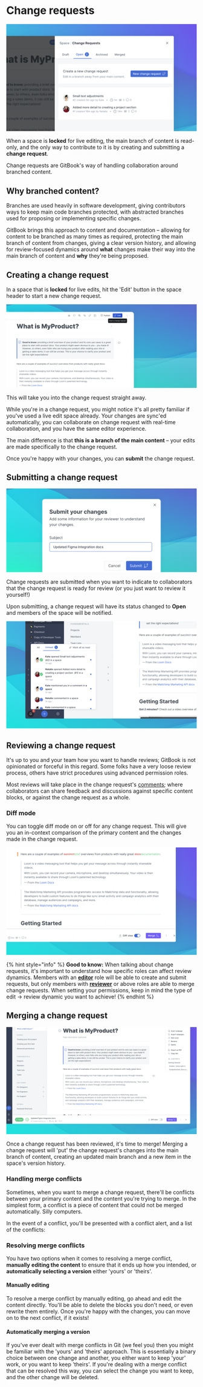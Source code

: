 # Change requests

![](<../../.gitbook/assets/Change Request List.png>)

When a space is **locked** for live editing, the main branch of content is read-only, and the only way to contribute to it is by creating and submitting a **change request**.

Change requests are GitBook's way of handling collaboration around branched content.

## Why branched content?

Branches are used heavily in software development, giving contributors ways to keep main code branches protected, with abstracted branches used for proposing or implementing specific changes.

GitBook brings this approach to content and documentation – allowing for content to be branched as many times as required, protecting the main branch of content from changes, giving a clear version history, and allowing for review-focused dynamics around **what** changes make their way into the main branch of content and **why** they're being proposed.

## Creating a change request

In a space that is **locked** for live edits, hit the 'Edit' button in the space header to start a new change request.

![](<../../.gitbook/assets/Locked Edits.png>)

This will take you into the change request straight away.

While you're in a change request, you might notice it's all pretty familiar if you've used a live edit space already. Your changes are sync'ed automatically, you can collaborate on change request with real-time collaboration, and you have the same editor experience.

The main difference is that **this is a branch of the main content** – your edits are made specifically to the change request.

Once you're happy with your changes, you can **submit** the change request.

## Submitting a change request

![](<../../.gitbook/assets/Submit CR.png>)

Change requests are submitted when you want to indicate to collaborators that the change request is ready for review (or you just want to review it yourself!)

Upon submitting, a change request will have its status changed to **Open** and members of the space will be notified.

![](<../../.gitbook/assets/Change Request Notify.png>)

## Reviewing a change request

It's up to you and your team how you want to handle reviews; GitBook is not opinionated or forceful in this regard. Some folks have a very loose review process, others have strict procedures using advanced permission roles.

Most reviews will take place in the change request's [comments](../../collaboration/comments.md); where collaborators can share feedback and discussions against specific content blocks, or against the change request as a whole.

### Diff mode

You can toggle diff mode on or off for any change request. This will give you an in-context comparison of the primary content and the changes made in the change request.

![](<../../.gitbook/assets/Change Request Diff.png>)

{% hint style="info" %}
**Good to know:** When talking about change requests, it's important to understand how specific roles can affect review dynamics. Members with an [**editor**](../../collaboration/team-management/setting-up-permissions.md#editor) role will be able to create and submit requests, but only members with [**reviewer**](../../collaboration/team-management/setting-up-permissions.md#reviewer) or above roles are able to merge change requests. When setting your permissions, keep in mind the type of edit -> review dynamic you want to achieve!
{% endhint %}

## Merging a change request

![](<../../.gitbook/assets/Change Requests.png>)

Once a change request has been reviewed, it's time to merge! Merging a change request will 'put' the change request's changes into the main branch of content, creating an updated main branch and a new item in the space's version history.

### Handling merge conflicts

Sometimes, when you want to merge a change request, there'll be conflicts between your primary content and the content you're trying to merge. In the simplest form, a conflict is a piece of content that could not be merged automatically. Silly computers.

In the event of a conflict, you'll be presented with a conflict alert, and a list of the conflicts:

### Resolving merge conflicts

You have two options when it comes to resolving a merge conflict, **manually** **editing the content** to ensure that it ends up how you intended, or **automatically selecting a version** either 'yours' or 'theirs'.

#### Manually editing

To resolve a merge conflict by manually editing, go ahead and edit the content directly. You'll be able to delete the blocks you don't need, or even rewrite them entirely. Once you're happy with the changes, you can move on to the next conflict, if it exists!

#### Automatically merging a version

If you've ever dealt with merge conflicts in Git (we feel you) then you might be familiar with the 'yours' and 'theirs' approach. This is essentially a binary choice between one change and another, you either want to keep 'your' work, or you want to keep 'theirs'. If you're dealing with a merge conflict that can be resolved this way, you can select the change you want to keep, and the other change will be deleted.
